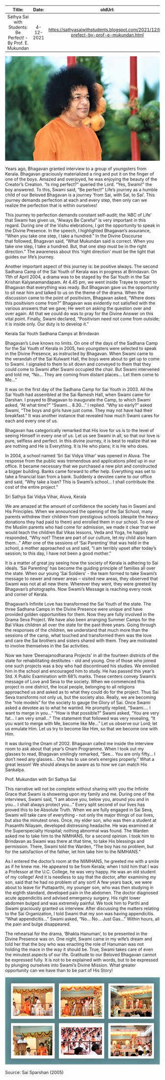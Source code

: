 



|Title:|Date:|oldUrl:|Tags:|
| :---: | :---: | :---: | :---: |
|Sathya Sai with Students: Be Perfect! - By Prof. E. Mukundan|4-12-2021|https://sathyasaiwithstudents.blogspot.com/2021/12/be-prefect-by-prof-e-mukundan.html|['Experiences of Teachers', 'Brindavan', 'Kerala', 'Youth']|
  
![image](images/img0.jpg)


Years ago, Bhagavan granted interview to a group of youngsters from Kerala. Bhagavan graciously materialized a ring and put it on the finger of one of the boys. Amazed and overjoyed, he was enjoying the beauty of the Creator’s Creation. “Is ring perfect?” queried the Lord. “Yes, Swami!” the boy answered. To this, Swami said, “Be perfect!” Life’s journey as a humble child of our Beloved Bhagavan is a journey ‘from Sai, with Sai, to Sai’. This journey demands perfection at each and every step, then only can we realize the perfection that is within ourselves!


This journey to perfection demands constant self-audit; the ‘ABC of Life’ that Swami has given us, “Always Be Careful” is very important in this regard. During one of the Vishu elebrations, I got the opportunity to speak in the Divine Presence. In the speech, I highlighted Bhagavan’s assurance, “When you take one step, I take a hundred.” In the Divine Discourse that followed, Bhagavan said, “What Mukundan said is correct. When you take one step, I take a hundred. But, that one step must be in the right direction.” The awareness about this ‘right direction’ must be the light that guides our life’s journey.


Another important aspect of this journey is: be positive always. The second Sadhana Camp of the Sai Youth of Kerala was in progress at Brindavan. On 11th of April 2004, a drama was to be staged by the Sai Youth in the Sai Krishan Kalyanamandapam. At 4.45 pm, we went inside Trayee to report to Bhagavan that everything was ready. But Bhagavan gave us the opportunity to sit near him and talked to us on the theme of the drama. When the discussion came to the point of positivism, Bhagavan asked, “Where does this positivism come from?” Bhagavan was evidently not satisfied with the various answers that we gave; He went on asking the question over and over again. All that we could do was to pray for the Divine Answer on this vital point. Finally, Swami declared, “Positivism need not come from outside; it is inside only. Our duty is to develop it.”


Kerala Sai Youth Sadhana Camps at Brindavan


Bhagavan’s Love knows no limits. On one of the days of the Sadhana Camp for the Sai Youth of Kerala in 2005, two youngsters were selected to speak in the Divine Presence, as instructed by Bhagavan. When Swami came to the verandah of the Sai Kulwant Hall, the boys were about to get up to come to Swami. I signaled to them to sit down and conveyed to them that they could come to Swami after Swami occupied the chair. But Swami intervened and told me, “No… They are coming from distant places… Let them come to Me…”


It was on the first day of the Sadhana Camp for Sai Youth in 2003. All the Sai Youth had assembled at the Sai Ramesh Hall, when Swami came for Darshan. I prayed to Bhagavan to inaugurate the Camp, to which Swami asked, “At what time?” “Swami… 8.30…” I replied. “Why so early?” asked Swami, “The boys and girls have just come. They may not have had their breakfast.” It was another instance that revealed how much Swami cares for each and every one of us.


Bhagavan has categorically remarked that His love for us is to the level of seeing Himself in every one of us. Let us see Swami in all, so that our love is pure, selfless and perfect. In this divine journey, it is best to realize that we are nothing and He is Everything. It is He who plans; it is He who does.


In 2004, a school named ‘Sri Sai Vidya Vihar’ was opened in Aluva. The response from the public was tremendous and applications piled up in our office. It became necessary that we purchased a new plot and constructed a bigger building. Banks came forward to offer help. Everything was set to take a financial loan from a bank. Suddenly a devotee came to our office and said, “Why take a loan? This is Swami’s school… I shall contribute the cost of the entire project.”


Sri Sathya Sai Vidya Vihar, Aluva, Kerala


We are amazed at the amount of confidence the society has in Swami and His Principles. When we announced the opening of the Sai School, many parents withdrew their children from prestigious schools (despite the heavy donations they had paid to them) and enrolled them in our school. To one of the Muslim parents who had come for admission, we made it clear that we would teach the children Bal Vikas lessons, Veda and Yoga, he happily responded, “Why not? These are part of our culture, let my child also learn them…” After one of the sessions of ‘Sai Parenting’ that was held in the school, a mother approached us and said, “I am terribly upset after today’s session; to this day, I have not been a good mother.”


It is a matter of great joy seeing how the society of Kerala is adhering to Sai ideals. ‘Sai Parenting’ has become the guiding principle of families all over the state. When our young ‘Sai Soldiers’ - the team formed to take Swami’s message to newer and newer areas – visited new areas, they observed that Swami was not at all new there. Wherever they went, they were greeted by Bhagavan’s photographs. Now Swami’s Message is reaching every nook and corner of Kerala.


Bhagavan’s Infinite Love has transformed the Sai Youth of the state. The three Sadhana Camps in the Divine Presence were unique and have provided golden opportunities for them. Now they are fully involved in the Grama Seva Project. We have also been arranging Summer Camps for the Bal Vikas children all over the state for the past three years. Going through the responses of the children, we understand that much more than the sessions of the camp, what touched and transformed them was the love and care the Sai brothers and sisters shared with them. They are motivated to involve themselves in the Sai activities.


Now we have ‘Deenajanodharana Projects’ in all the fourteen districts of the state for rehabilitating destitutes - old and young. One of those who joined one such projects was a boy who had discontinued his studies. We enrolled him in the school and encouraged him to study. He has passed this year’s Std. X Public Examination with 68% marks. These centers convey Swami’s message of Love and Seva to the society. When we commenced this project in one district, the local people, belonging to all religions approached us and asked as to what they could do for the project. Thus Sai Seva transforms not only us, but the society also. Really, we are becoming the “role models” for the society to gauge the Glory of Sai. Once Swami asked a devotee as to what he wanted. He promptly replied, “Swami…. I want to merge in you…” “How is that possible?” Swami asked, “You are very fat… I am very small…” The statement that followed was very revealing, “It you want to merge with Me, become like Me…” Let us observe our Lord; let us emulate Him. Let us try to become like Him, so that we become one with Him.


It was during the Onam of 2002. Bhagavan called me inside the interview room to ask about that year’s Onam Programme. When I took out my glasses to read, Bhagavan smilingly remarked, “See… You are only fifty… I don’t need any glasses… One has to use one’s energies properly.” What a great lesson! We should always be aware as to how we can match His Sankalpa.


Prof. Mukundan with Sri Sathya Sai


This narrative will not be complete without sharing with you the Infinite Grace that Swami is showering upon my family and me. During one of the interviews, Swami said, “I am above you, below you, around you and in you… I shall always protect you…” Every split second of our lives has proved this to be Absolute Truth. When we are fully engaged in Sai Seva, Swami will take care of everything - not only the major things of our lives, but also the minutest ones. Once, my elder son, who was then a student at Prasanthi Nilayam, developed distressing headache. He was examined at the Superspecialty Hospital; nothing abnormal was found. The Warden asked me to take him to the NIMHANS, for a second opinion. I took him to Brindavan as Swami was there at that time, to take His blessings and permission. There, Swami told the Warden, “The boy has no problem, but for the satisfaction of the father, let him take him to the NIMHANS.”


As I entered the doctor’s room at the NIIMHANS, he greeted me with a smile as if he knew me. He appeared to be from Kerala; when I told him that I was a Professor at the U.C. College, he was very happy. He was an old student of my college! And it is needless to say that the doctor, after examining my son, said that he had no problem of any sort! A few years back, we were about to leave for Puttaparthi, my younger son, who was then studying in the eighth standard, developed pain in the abdomen. The doctor diagnosed acute appendicitis and advised emergency surgery. His right lower abdomen bulged and was extremely painful. We took him to Parthi and Swami graciously granted us interview. After discussing the matters relating to the Sai Organization, I told Swami that my son was having appendicitis. “What appendicitis…” Swami asked, “No… No… Just Gas…” Within hours, all the pain and bulge disappeared.


The rehearsal for the drama, ‘Bhakta Hanuman’, to be presented in the Divine Presence was on. One night, Swami came in my wife’s dream and told her that the boy who was enacting the role of Hanuman was not holding the mace in the way it should be. True, Swami takes care of even the minutest aspects of our life. Gratitude to our Beloved Bhagavan cannot be expressed fully. It is not to be explained with words, but to be expressed by plunging ourselves into Swami’s Divine Mission. What greater opportunity can we have than to be part of His Story!
  
![image](images/img1.jpg)


Source: Sai Sparshan (2005)
